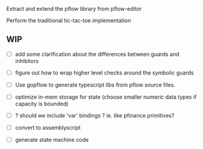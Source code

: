 Extract and extend the pflow library from pflow-editor

Perform the traditional tic-tac-toe implementation

WIP
---

- [ ] add some clarification about the differences between guards and inhibitors
- [ ] figure out how to wrap higher level checks around the symbolic guards
- [ ] Use gopflow to generate typescript libs from pflow source files.
- [ ] optimize in-mem storage for state (choose smaller numeric data types if capacity is bounded)
- [ ] ? should we include 'var' bindings ? ie. like pfinance primitives?

- [ ] convert to assemblyscript
- [ ] generate state machine code
